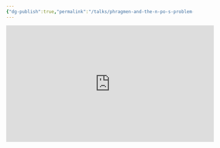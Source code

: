 ```yaml
---
{"dg-publish":true,"permalink":"/talks/phragmen-and-the-n-po-s-problem-sub0-online/","created":"2023-08-28T16:33:26.000+03:30","updated":"2023-08-28T16:33:26.846+03:30"}
---
```




<iframe width="560" height="315" src="https://www.youtube.com/embed/H9OvpAOebTs" title="YouTube video player"
	frameborder="0" allow="accelerometer; autoplay; clipboard-write; encrypted-media; gyroscope; picture-in-picture"
	allowfullscreen></iframe>

